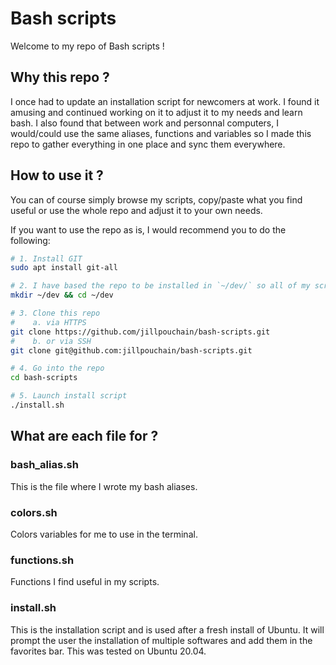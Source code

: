 # Bash scripts

Welcome to my repo of Bash scripts !

## Why this repo ?

I once had to update an installation script for newcomers at work. I found it amusing and continued working on it to adjust it to my needs and learn bash. I also found that between work and personnal computers, I would/could use the same aliases, functions and variables so I made this repo to gather everything in one place and sync them everywhere. 

## How to use it ?

You can of course simply browse my scripts, copy/paste what you find useful or use the whole repo and adjust it to your own needs.

If you want to use the repo as is, I would recommend you to do the following: 
```bash
# 1. Install GIT
sudo apt install git-all

# 2. I have based the repo to be installed in `~/dev/` so all of my scripts will point to that folder. If you don't already have one, I invite you to create a `dev` folder and go to it
mkdir ~/dev && cd ~/dev

# 3. Clone this repo
#    a. via HTTPS
git clone https://github.com/jillpouchain/bash-scripts.git
#    b. or via SSH
git clone git@github.com:jillpouchain/bash-scripts.git

# 4. Go into the repo
cd bash-scripts

# 5. Launch install script
./install.sh
```

## What are each file for ?

### bash_alias.sh

This is the file where I wrote my bash aliases.

### colors.sh

Colors variables for me to use in the terminal.

### functions.sh

Functions I find useful in my scripts.

### install.sh

This is the installation script and is used after a fresh install of Ubuntu. It will prompt the user the installation of multiple softwares and add them in the favorites bar.
This was tested on Ubuntu 20.04.
